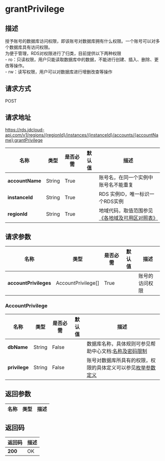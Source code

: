 # grantPrivilege


## 描述
授予账号的数据库访问权限，即该账号对数据库拥有什么权限。一个账号可以对多个数据库具有访问权限。<br>为便于管理，RDS对权限进行了归类，目前提供以下两种权限<br>- ro：只读权限，用户只能读取数据库中的数据，不能进行创建、插入、删除、更改等操作。<br>- rw：读写权限，用户可以对数据库进行增删改查等操作

## 请求方式
POST

## 请求地址
https://rds.jdcloud-api.com/v1/regions/{regionId}/instances/{instanceId}/accounts/{accountName}:grantPrivilege

|名称|类型|是否必需|默认值|描述|
|---|---|---|---|---|
|**accountName**|String|True||账号名，在同一个实例中账号名不能重复|
|**instanceId**|String|True||RDS 实例ID，唯一标识一个RDS实例|
|**regionId**|String|True||地域代码，取值范围参见[《各地域及可用区对照表》](../Enum-Definitions/Regions-AZ.md)|

## 请求参数
|名称|类型|是否必需|默认值|描述|
|---|---|---|---|---|
|**accountPrivileges**|AccountPrivilege[]|True||账号的访问权限|

### AccountPrivilege
|名称|类型|是否必需|默认值|描述|
|---|---|---|---|---|
|**dbName**|String|False||数据库名称，具体规则可参见帮助中心文档:[名称及密码限制](../../../documentation/Cloud-Database-and-Cache/RDS/Introduction/Restrictions/SQLServer-Restrictions.md)|
|**privilege**|String|False||账号对数据库所具有的权限，权限的具体定义可以参见[枚举参数定义](../Enum-Definitions/Enum-Definitions.md)|

## 返回参数
|名称|类型|描述|
|---|---|---|



## 返回码
|返回码|描述|
|---|---|
|**200**|OK|
